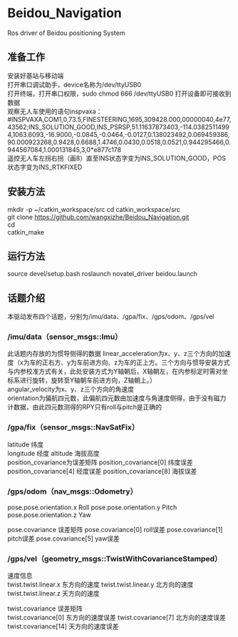 # Beidou_Navigation
Ros driver of Beidou positioning System  
  
## 准备工作  
安装好基站与移动端  
打开串口调试助手，device名称为/dev/ttyUSB0  
打开终端，打开串口权限，sudo chmod 666 /dev/ttyUSB0
打开设备即可接收到数据  
观察无人车使用的语句inspvaxa：  
#INSPVAXA,COM1,0,73.5,FINESTEERING,1695,309428.000,00000040,4e77,43562;INS_SOLUTION_GOOD,INS_PSRSP,51.11637873403,-114.03825114994,1063.6093,-16.9000,-0.0845,-0.0464,-0.0127,0.138023492,0.069459386,90.000923268,0.9428,0.6688,1.4746,0.0430,0.0518,0.0521,0.944295466,0.944567084,1.000131845,3,0*e877c178  
遥控无人车左拐右拐（画8）直至INS状态字变为INS_SOLUTION_GOOD，POS状态字变为INS_RTKFIXED

## 安装方法  
mkdir -p ~/catkin_workspace/src
cd catkin_workspace/src  
git clone https://github.com/wangxizhe/Beidou_Navigation.git  
cd  
catkin_make  
  
## 运行方法  
source devel/setup.bash
roslaunch novatel_driver beidou.launch  

## 话题介绍  
本驱动发布四个话题，分别为/imu/data、/gpa/fix、/gps/odom、/gps/vel  
### /imu/data（sensor_msgs::Imu）  
此话题内存放的为惯导侧得的数据
linear_acceleration为x、y、z三个方向的加速度（x为车的正右方、y为车前进方向、z为车的正上方。三个方向与惯导安装方式与内参校准方式有关，此处安装方式为Y轴朝后，X轴朝左，在内参标定时需对坐标系进行旋转，旋转至Y轴朝车前进方向，Z轴朝上。）  
angular_velocity为x、y、z三个方向的角速度  
orientation为偏航四元数，此偏航四元数由加速度与角速度侧得，由于没有磁力计数据，由此四元数测得的RPY只有roll与pitch是正确的  
### /gpa/fix（sensor_msgs::NavSatFix）  
latitude 纬度  
longitude  经度
altitude 海拔高度  
position_covariance为误差矩阵
position_covariance[0] 纬度误差
position_covariance[4] 经度误差
position_covariance[8] 海拔误差   
### /gps/odom（nav_msgs::Odometry）  
pose.pose.orientation.x  Roll
pose.pose.orientation.y  Pitch
pose.pose.orientation.z  Yaw

pose.covariance  误差矩阵
pose.covariance[0] roll误差
pose.covariance[1] pitch误差
pose.covariance[5] yaw误差  
### /gps/vel（geometry_msgs::TwistWithCovarianceStamped）  
速度信息  
twist.twist.linear.x   东方向的速度
twist.twist.linear.y   北方向的速度  
twist.twist.linear.z   天方向的速度  

twist.covariance   误差矩阵  
twist.covariance[0]  东方向的速度误差
twist.covariance[7]  北方向的速度误差
twist.covariance[14] 天方向的速度误差
